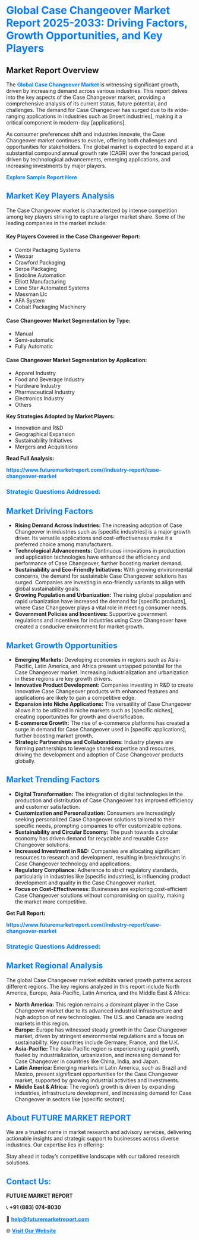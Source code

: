 <h1 style="color: #007BFF;">Global Case Changeover Market Report 2025-2033: Driving Factors, Growth Opportunities, and Key Players</h1>

<section id="overview">
<h2>Market Report Overview</h2>
<p>The <a href="https://www.futuremarketreport.com//industry-report/case-changeover-market" style="color: #007BFF; text-decoration: none;"><strong>Global Case Changeover Market</strong></a> is witnessing significant growth, driven by increasing demand across various industries. This report delves into the key aspects of the Case Changeover market, providing a comprehensive analysis of its current status, future potential, and challenges. The demand for Case Changeover has surged due to its wide-ranging applications in industries such as [insert industries], making it a critical component in modern-day [applications].</p>
<p>As consumer preferences shift and industries innovate, the Case Changeover market continues to evolve, offering both challenges and opportunities for stakeholders. The global market is expected to expand at a substantial compound annual growth rate (CAGR) over the forecast period, driven by technological advancements, emerging applications, and increasing investments by major players.</p>
</section>

<section id="overview">
<p><a href="https://www.futuremarketreport.com//request-sample/reportId=56054" style="color: #007BFF; text-decoration: none;"><strong>Explore Sample Report Here</strong></a></p>
</section>

<section id="key-players">
<h2 style="color: #007BFF;">Market Key Players Analysis</h2>
<p>The Case Changeover market is characterized by intense competition among key players striving to capture a larger market share. Some of the leading companies in the market include:</p>
<h4>Key Players Covered in the Case Changeover Report:</h4>
<ul><li>Combi Packaging Systems</li><li>Wexxar</li><li>Crawford Packaging</li><li>Serpa Packaging</li><li>Endoline Automation</li><li>Elliott Manufacturing</li><li>Lone Star Automated Systems</li><li>Massman Llc</li><li>AFA System</li><li>Cobalt Packaging Machinery</li></ul>
<h4>Case Changeover Market Segmentation by Type:</h4>
<ul><li>Manual</li><li>Semi-automatic</li><li>Fully Automatic</li></ul>

<h4>Case Changeover Market Segmentation by Application:</h4>
<ul><li>Apparel Industry</li><li>Food and Beverage Industry</li><li>Hardware Industry</li><li>Pharmaceutical Industry</li><li>Electronics Industry</li><li>Others</li></ul>
<p><strong>Key Strategies Adopted by Market Players:</strong></p>
<ul>
<li>Innovation and R&D</li>
<li>Geographical Expansion</li>
<li>Sustainability Initiatives</li>
<li>Mergers and Acquisitions</li>
</ul>
</section>

<section>
<p><strong>Read Full Analysis: </strong></p><a href="https://www.futuremarketreport.com//industry-report/case-changeover-market" style="color: #007BFF; text-decoration: none;"><strong>https://www.futuremarketreport.com//industry-report/case-changeover-market</strong></a>
<h3 style="color: #007BFF;">Strategic Questions Addressed:</h3>
</section>

<section id="driving-factors">
<h2 style="color: #007BFF;">Market Driving Factors</h2>
<ul>
<li><strong>Rising Demand Across Industries:</strong> The increasing adoption of Case Changeover in industries such as [specific industries] is a major growth driver. Its versatile applications and cost-effectiveness make it a preferred choice among manufacturers.</li>
<li><strong>Technological Advancements:</strong> Continuous innovations in production and application technologies have enhanced the efficiency and performance of Case Changeover, further boosting market demand.</li>
<li><strong>Sustainability and Eco-Friendly Initiatives:</strong> With growing environmental concerns, the demand for sustainable Case Changeover solutions has surged. Companies are investing in eco-friendly variants to align with global sustainability goals.</li>
<li><strong>Growing Population and Urbanization:</strong> The rising global population and rapid urbanization have increased the demand for [specific products], where Case Changeover plays a vital role in meeting consumer needs.</li>
<li><strong>Government Policies and Incentives:</strong> Supportive government regulations and incentives for industries using Case Changeover have created a conducive environment for market growth.</li>
</ul>
</section>

<section id="growth-opportunities">
<h2 style="color: #007BFF;">Market Growth Opportunities</h2>
<ul>
<li><strong>Emerging Markets:</strong> Developing economies in regions such as Asia-Pacific, Latin America, and Africa present untapped potential for the Case Changeover market. Increasing industrialization and urbanization in these regions are key growth drivers.</li>
<li><strong>Innovative Product Development:</strong> Companies investing in R&D to create innovative Case Changeover products with enhanced features and applications are likely to gain a competitive edge.</li>
<li><strong>Expansion into Niche Applications:</strong> The versatility of Case Changeover allows it to be utilized in niche markets such as [specific niches], creating opportunities for growth and diversification.</li>
<li><strong>E-commerce Growth:</strong> The rise of e-commerce platforms has created a surge in demand for Case Changeover used in [specific applications], further boosting market growth.</li>
<li><strong>Strategic Partnerships and Collaborations:</strong> Industry players are forming partnerships to leverage shared expertise and resources, driving the development and adoption of Case Changeover products globally.</li>
</ul>
</section>

<section id="trending-factors">
<h2 style="color: #007BFF;">Market Trending Factors</h2>
<ul>
<li><strong>Digital Transformation:</strong> The integration of digital technologies in the production and distribution of Case Changeover has improved efficiency and customer satisfaction.</li>
<li><strong>Customization and Personalization:</strong> Consumers are increasingly seeking personalized Case Changeover solutions tailored to their specific needs, prompting companies to offer customizable options.</li>
<li><strong>Sustainability and Circular Economy:</strong> The push towards a circular economy has driven demand for recyclable and reusable Case Changeover solutions.</li>
<li><strong>Increased Investment in R&D:</strong> Companies are allocating significant resources to research and development, resulting in breakthroughs in Case Changeover technology and applications.</li>
<li><strong>Regulatory Compliance:</strong> Adherence to strict regulatory standards, particularly in industries like [specific industries], is influencing product development and quality in the Case Changeover market.</li>
<li><strong>Focus on Cost-Effectiveness:</strong> Businesses are exploring cost-efficient Case Changeover solutions without compromising on quality, making the market more competitive.</li>
</ul>
</section>

<section>
<p><strong>Get Full Report: </strong></p><a href="https://www.futuremarketreport.com//industry-report/case-changeover-market" style="color: #007BFF; text-decoration: none;"><strong>https://www.futuremarketreport.com//industry-report/case-changeover-market</strong></a>
<h3 style="color: #007BFF;">Strategic Questions Addressed:</h3>
</section>


<section id="regional-analysis">
<h2 style="color: #007BFF;">Market Regional Analysis</h2>
<p>The global Case Changeover market exhibits varied growth patterns across different regions. The key regions analyzed in this report include North America, Europe, Asia-Pacific, Latin America, and the Middle East & Africa:</p>
<ul>
<li><strong>North America:</strong> This region remains a dominant player in the Case Changeover market due to its advanced industrial infrastructure and high adoption of new technologies. The U.S. and Canada are leading markets in this region.</li>
<li><strong>Europe:</strong> Europe has witnessed steady growth in the Case Changeover market, driven by stringent environmental regulations and a focus on sustainability. Key countries include Germany, France, and the U.K.</li>
<li><strong>Asia-Pacific:</strong> The Asia-Pacific region is experiencing rapid growth, fueled by industrialization, urbanization, and increasing demand for Case Changeover in countries like China, India, and Japan.</li>
<li><strong>Latin America:</strong> Emerging markets in Latin America, such as Brazil and Mexico, present significant opportunities for the Case Changeover market, supported by growing industrial activities and investments.</li>
<li><strong>Middle East & Africa:</strong> The region’s growth is driven by expanding industries, infrastructure development, and increasing demand for Case Changeover in sectors like [specific sectors].</li>
</ul>
</section>

<footer>
<h2 style="color: #007BFF;">About FUTURE MARKET REPORT</h2>
<p>We are a trusted name in market research and advisory services, delivering actionable insights and strategic support to businesses across diverse industries. Our expertise lies in offering:</p>

<p>Stay ahead in today’s competitive landscape with our tailored research solutions.</p>

<h2 style="color: #007BFF;">Contact Us:</h2>
<p><strong>FUTURE MARKET REPORT</strong></p>
<p>📞 <strong>+91 (883) 074-8030</strong></p>
<p>📧 <strong><a href="mailto:help@futuremarketreport.com" style="color: #007BFF;">help@futuremarketreport.com</a></strong></p>
<p>🌐 <strong><a href="https://www.futuremarketreport.com/" style="color: #007BFF;">Visit Our Website</a></strong></p>
</footer>